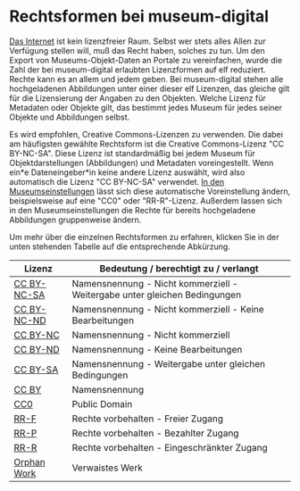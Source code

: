 Rechtsformen bei museum-digital
===============================

[Das
Internet](https://www.heise.de/tp/features/Unabhaengigkeitserklaerung-des-Cyberspace-3410887.html)
ist kein lizenzfreier Raum. Selbst wer stets alles Allen zur Verfügung
stellen will, muß das Recht haben, solches zu tun. Um den Export von
Museums-Objekt-Daten an Portale zu vereinfachen, wurde die Zahl der bei
museum-digital erlaubten Lizenzformen auf elf reduziert. Rechte kann es
an allem und jedem geben. Bei museum-digital stehen alle hochgeladenen
Abbildungen unter einer dieser elf Lizenzen, das gleiche gilt für die
Lizensierung der Angaben zu den Objekten. Welche Lizenz für Metadaten
oder Objekte gilt, das bestimmt jedes Museum für jedes seiner Objekte
und Abbildungen selbst.

Es wird empfohlen, Creative Commons-Lizenzen zu verwenden. Die dabei am
häufigsten gewählte Rechtsform ist die Creative Commons-Lizenz \"CC
BY-NC-SA\". Diese Lizenz ist standardmäßig bei jedem Museum für
Objektdarstellungen (Abbildungen) und Metadaten voreingestellt. Wenn
ein\*e Dateneingeber\*in keine andere Lizenz auswählt, wird also
automatisch die Lizenz \"CC BY-NC-SA\" verwendet. [In den
Museumseinstellungen](?lan=de&q=musdb/Einstellungen/Einstellungen%20(Museum))
lässt sich diese automatische Voreinstellung ändern, beispielsweise auf
eine \"CC0\" oder \"RR-R\"-Lizenz. Außerdem lassen sich in den
Museumseinstellungen die Rechte für bereits hochgeladene Abbildungen
gruppenweise ändern.

Um mehr über die einzelnen Rechtsformen zu erfahren, klicken Sie in der
unten stehenden Tabelle auf die entsprechende Abkürzung.

| Lizenz                                                                     | Bedeutung / berechtigt zu / verlangt                                      |
|----------------------------------------------------------------------------|---------------------------------------------------------------------------|
  [CC BY-NC-SA](https://creativecommons.org/licenses/by-nc-sa/4.0/deed.de)   | Namensnennung - Nicht kommerziell - Weitergabe unter gleichen Bedingungen |
  [CC BY-NC-ND](https://creativecommons.org/licenses/by-nc-nd/4.0/deed.de)   | Namensnennung - Nicht kommerziell - Keine Bearbeitungen                   |
  [CC BY-NC](https://creativecommons.org/licenses/by-nc/4.0/deed.de)         | Namensnennung - Nicht kommerziell                                         |
  [CC BY-ND](https://creativecommons.org/licenses/by-nd/4.0/deed.de)         | Namensnennung - Keine Bearbeitungen                                       |
  [CC BY-SA](https://creativecommons.org/licenses/by-sa/4.0/deed.de)         | Namensnennung - Weitergabe unter gleichen Bedingungen                     |
  [CC BY](https://creativecommons.org/licenses/by/4.0/deed.de)               | Namensnennung                                                             |
  [CC0](https://creativecommons.org/publicdomain/zero/1.0/deed.de)           | Public Domain                                                             |
  [RR-F](https://www.europeana.eu/portal/de/rights/rr-f.html)                | Rechte vorbehalten - Freier Zugang                                        |
  [RR-P](https://www.europeana.eu/portal/en/rights/rr-p.html)                | Rechte vorbehalten - Bezahlter Zugang                                     |
  [RR-R](https://www.europeana.eu/portal/en/rights/rr-r.html)                | Rechte vorbehalten - Eingeschränkter Zugang                               |
  [Orphan Work](https://de.wikipedia.org/wiki/Verwaistes_Werk)               | Verwaistes Werk                                                           |

 

